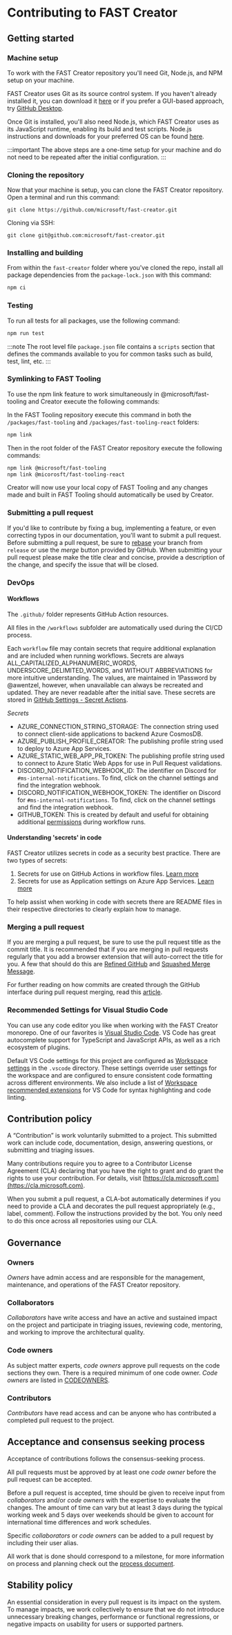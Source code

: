 # Contributing to FAST Creator

## Getting started

### Machine setup

To work with the FAST Creator repository you'll need Git, Node.js, and NPM setup on your machine.

FAST Creator uses Git as its source control system. If you haven't already installed it, you can download it [here](https://git-scm.com/downloads) or if you prefer a GUI-based approach, try [GitHub Desktop](https://desktop.github.com/).

Once Git is installed, you'll also need Node.js, which FAST Creator uses as its JavaScript runtime, enabling its build and test scripts. Node.js instructions and downloads for your preferred OS can be found [here](https://nodejs.org/en/).

:::important
The above steps are a one-time setup for your machine and do not need to be repeated after the initial configuration.
:::

### Cloning the repository

Now that your machine is setup, you can clone the FAST Creator repository. Open a terminal and run this command:

```shell
git clone https://github.com/microsoft/fast-creator.git
```
Cloning via SSH:

```shell
git clone git@github.com:microsoft/fast-creator.git
```

### Installing and building

From within the `fast-creator` folder where you've cloned the repo, install all package dependencies from the `package-lock.json` with this command:

```bash
npm ci
```

### Testing

To run all tests for all packages, use the following command:

```bash
npm run test
```

:::note
The root level file `package.json` file contains a `scripts` section that defines the commands available to you for common tasks such as build, test, lint, etc.
:::

### Symlinking to FAST Tooling

To use the npm link feature to work simultaneously in @microsoft/fast-tooling and Creator execute the following commands:

In the FAST Tooling repository execute this command in both the `/packages/fast-tooling` and `/packages/fast-tooling-react` folders:
```bash
npm link
```

Then in the root folder of the FAST Creator repository execute the following commands:
```bash
npm link @microsoft/fast-tooling
npm link @micorosft/fast-tooling-react
```

Creator will now use your local copy of FAST Tooling and any changes made and built in FAST Tooling should automatically be used by Creator.

### Submitting a pull request

If you'd like to contribute by fixing a bug, implementing a feature, or even correcting typos in our documentation, you'll want to submit a pull request. Before submitting a pull request, be sure to [rebase](https://www.atlassian.com/git/tutorials/merging-vs-rebasing) your branch from `release` or use the *merge* button provided by GitHub.
When submitting your pull request please make the title clear and concise, provide a description of the change, and specify the issue that will be closed.

### DevOps
#### Workflows
The `.github/` folder represents GitHub Action resources.

All files in the `/workflows` subfolder are automatically used during the CI/CD process.

Each `workflow` file may contain secrets that require additional explanation and are included when running workflows. Secrets are always ALL_CAPITALIZED_ALPHANUMERIC_WORDS, UNDERSCORE_DELIMITED_WORDS, and WITHOUT ABBREVIATIONS for more intuitive understanding. The values, are maintained in 1Password by @awentzel, however, when unavailable can always be recreated and updated. They are never readable after the initial save. These secrets are stored in [GitHub Settings - Secret Actions](https://github.com/microsoft/fast-creator/settings/secrets/actions).

*Secrets*
* AZURE_CONNECTION_STRING_STORAGE: The connection string used to connect client-side applications to backend Azure CosmosDB.
* AZURE_PUBLISH_PROFILE_CREATOR: The publishing profile string used to deploy to Azure App Services.
* AZURE_STATIC_WEB_APP_PR_TOKEN: The publishing profile string used to connect to Azure Static Web Apps for use in Pull Request validations.
* DISCORD_NOTIFICATION_WEBHOOK_ID: The identifier on Discord for `#ms-internal-notifications`. To find, click on the channel settings and find the integration webhook.
* DISCORD_NOTIFICATION_WEBHOOK_TOKEN: The identifier on Discord for `#ms-internal-notifications`. To find, click on the channel settings and find the integration webhook.
* GITHUB_TOKEN: This is created by default and useful for obtaining additional [permissions](https://github.blog/changelog/2021-04-20-github-actions-control-permissions-for-github_token/) during workflow runs.

#### Understanding 'secrets' in code
FAST Creator utilizes secrets in code as a security best practice. There are two types of secrets:
1. Secrets for use on GitHub Actions in workflow files. [Learn more](`./.github/README.md`)
2. Secrets for use as Application settings on Azure App Services. [Learn more](`./build/README.md`)

To help assist when working in code with secrets there are README files in their respective directories to clearly explain how to manage.

### Merging a pull request

If you are merging a pull request, be sure to use the pull request title as the commit title. It is recommended that if you are merging in pull requests regularly that you add a browser extension that will auto-correct the title for you. A few that should do this are [Refined GitHub](https://github.com/sindresorhus/refined-github) and [Squashed Merge Message](https://github.com/zachwhaley/squashed-merge-message).

For further reading on how commits are created through the GitHub interface during pull request merging, read this [article](https://docs.github.com/en/github/collaborating-with-pull-requests/incorporating-changes-from-a-pull-request/merging-a-pull-request#merging-a-pull-request).

### Recommended Settings for Visual Studio Code

You can use any code editor you like when working with the FAST Creator monorepo. One of our favorites is [Visual Studio Code](https://code.visualstudio.com/). VS Code has great autocomplete support for TypeScript and JavaScript APIs, as well as a rich ecosystem of plugins.

Default VS Code settings for this project are configured as [Workspace settings](https://code.visualstudio.com/docs/getstarted/settings) in the `.vscode` directory. These settings override user settings for the workspace and are configured to ensure consistent code formatting across different environments. We also include a list of [Workspace recommended extensions](https://code.visualstudio.com/docs/editor/extension-marketplace#_workspace-recommended-extensions) for VS Code for syntax highlighting and code linting.

## Contribution policy

A “Contribution” is work voluntarily submitted to a project. This submitted work can include code, documentation, design, answering questions, or submitting and triaging issues.

Many contributions require you to agree to a Contributor License Agreement (CLA) declaring that you have the right to grant and do grant the rights to use your contribution. For details, visit [https://cla.microsoft.com](https://cla.microsoft.com).

When you submit a pull request, a CLA-bot automatically determines if you need to provide a CLA and decorates the pull request appropriately (e.g., label, comment). Follow the instructions provided by the bot. You only need to do this once across all repositories using our CLA.

## Governance

### Owners

*Owners* have admin access and are responsible for the management, maintenance, and operations of the FAST Creator repository.

### Collaborators

*Collaborators* have write access and have an active and sustained impact on the project and participate in triaging issues, reviewing code, mentoring, and working to improve the architectural quality.

### Code owners

As subject matter experts, *code owners* approve pull requests on the code sections they own. There is a required minimum of one code owner. *Code owners* are listed in [CODEOWNERS](https://github.com/microsoft/fast-creator/blob/main/.github/CODEOWNERS).

### Contributors

*Contributors* have read access and can be anyone who has contributed a completed pull request to the project.

## Acceptance and consensus seeking process

Acceptance of contributions follows the consensus-seeking process.

All pull requests must be approved by at least one *code owner* before the pull request can be accepted.

Before a pull request is accepted, time should be given to receive input from *collaborators* and/or *code owners* with the expertise to evaluate the changes. The amount of time can vary but at least 3 days during the typical working week and 5 days over weekends should be given to account for international time differences and work schedules.

Specific *collaborators* or *code owners*  can be added to a pull request by including their user alias.

All work that is done should correspond to a milestone, for more information on process and planning check out the [process document](./PROCESS.md).

## Stability policy

An essential consideration in every pull request is its impact on the system. To manage impacts, we work collectively to ensure that we do not introduce unnecessary breaking changes, performance or functional regressions, or negative impacts on usability for users or supported partners.
